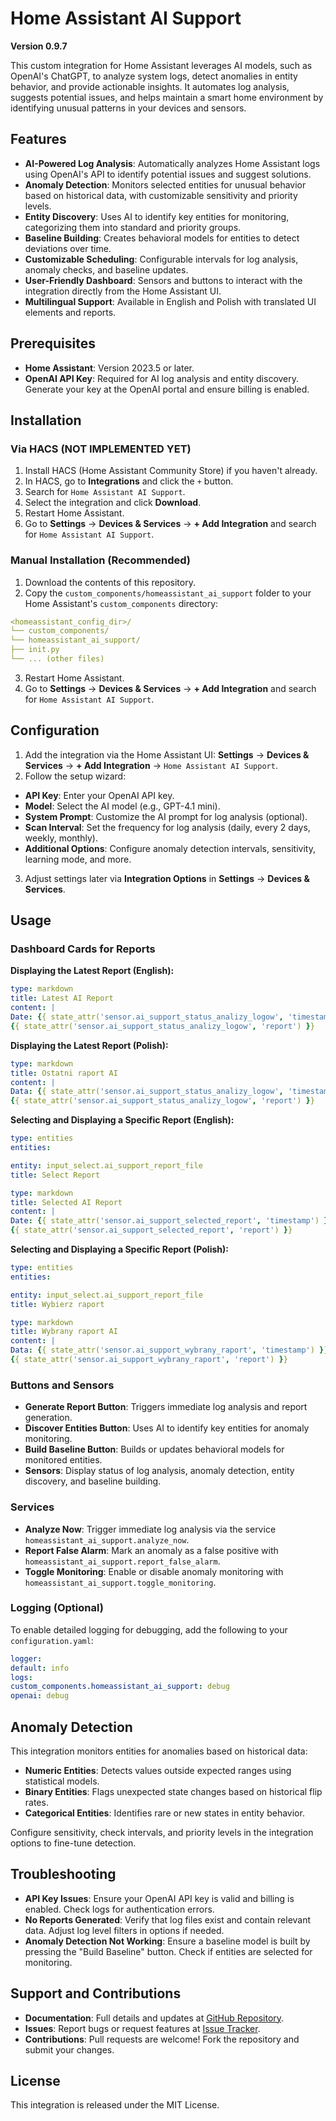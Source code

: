 # Home Assistant AI Support

**Version 0.9.7**

This custom integration for Home Assistant leverages AI models, such as OpenAI's ChatGPT, to analyze system logs, detect anomalies in entity behavior, and provide actionable insights. It automates log analysis, suggests potential issues, and helps maintain a smart home environment by identifying unusual patterns in your devices and sensors.

## Features

- **AI-Powered Log Analysis**: Automatically analyzes Home Assistant logs using OpenAI's API to identify potential issues and suggest solutions.
- **Anomaly Detection**: Monitors selected entities for unusual behavior based on historical data, with customizable sensitivity and priority levels.
- **Entity Discovery**: Uses AI to identify key entities for monitoring, categorizing them into standard and priority groups.
- **Baseline Building**: Creates behavioral models for entities to detect deviations over time.
- **Customizable Scheduling**: Configurable intervals for log analysis, anomaly checks, and baseline updates.
- **User-Friendly Dashboard**: Sensors and buttons to interact with the integration directly from the Home Assistant UI.
- **Multilingual Support**: Available in English and Polish with translated UI elements and reports.

## Prerequisites

- **Home Assistant**: Version 2023.5 or later.
- **OpenAI API Key**: Required for AI log analysis and entity discovery. Generate your key at the OpenAI portal and ensure billing is enabled.

## Installation

### Via HACS (NOT IMPLEMENTED YET)

1. Install HACS (Home Assistant Community Store) if you haven't already.
2. In HACS, go to **Integrations** and click the `+` button.
3. Search for `Home Assistant AI Support`.
4. Select the integration and click **Download**.
5. Restart Home Assistant.
6. Go to **Settings** → **Devices & Services** → **+ Add Integration** and search for `Home Assistant AI Support`.

### Manual Installation (Recommended)

1. Download the contents of this repository.
2. Copy the `custom_components/homeassistant_ai_support` folder to your Home Assistant's `custom_components` directory:
```yaml
<homeassistant_config_dir>/
└── custom_components/
└── homeassistant_ai_support/
├── init.py
└── ... (other files)
```
3. Restart Home Assistant.
4. Go to **Settings** → **Devices & Services** → **+ Add Integration** and search for `Home Assistant AI Support`.

## Configuration

1. Add the integration via the Home Assistant UI: **Settings** → **Devices & Services** → **+ Add Integration** → `Home Assistant AI Support`.
2. Follow the setup wizard:
- **API Key**: Enter your OpenAI API key.
- **Model**: Select the AI model (e.g., GPT-4.1 mini).
- **System Prompt**: Customize the AI prompt for log analysis (optional).
- **Scan Interval**: Set the frequency for log analysis (daily, every 2 days, weekly, monthly).
- **Additional Options**: Configure anomaly detection intervals, sensitivity, learning mode, and more.
3. Adjust settings later via **Integration Options** in **Settings** → **Devices & Services**.

## Usage

### Dashboard Cards for Reports

**Displaying the Latest Report (English):**
```yaml
type: markdown
title: Latest AI Report
content: |
Date: {{ state_attr('sensor.ai_support_status_analizy_logow', 'timestamp') }}
{{ state_attr('sensor.ai_support_status_analizy_logow', 'report') }}
```

**Displaying the Latest Report (Polish):**
```yaml
type: markdown
title: Ostatni raport AI
content: |
Data: {{ state_attr('sensor.ai_support_status_analizy_logow', 'timestamp') }}
{{ state_attr('sensor.ai_support_status_analizy_logow', 'report') }}
```

**Selecting and Displaying a Specific Report (English):**
```yaml
type: entities
entities:

entity: input_select.ai_support_report_file
title: Select Report
```

```yaml
type: markdown
title: Selected AI Report
content: |
Date: {{ state_attr('sensor.ai_support_selected_report', 'timestamp') }}
{{ state_attr('sensor.ai_support_selected_report', 'report') }}
```

**Selecting and Displaying a Specific Report (Polish):**
```yaml
type: entities
entities:

entity: input_select.ai_support_report_file
title: Wybierz raport
```

```yaml
type: markdown
title: Wybrany raport AI
content: |
Data: {{ state_attr('sensor.ai_support_wybrany_raport', 'timestamp') }}
{{ state_attr('sensor.ai_support_wybrany_raport', 'report') }}
```

### Buttons and Sensors

- **Generate Report Button**: Triggers immediate log analysis and report generation.
- **Discover Entities Button**: Uses AI to identify key entities for anomaly monitoring.
- **Build Baseline Button**: Builds or updates behavioral models for monitored entities.
- **Sensors**: Display status of log analysis, anomaly detection, entity discovery, and baseline building.

### Services

- **Analyze Now**: Trigger immediate log analysis via the service `homeassistant_ai_support.analyze_now`.
- **Report False Alarm**: Mark an anomaly as a false positive with `homeassistant_ai_support.report_false_alarm`.
- **Toggle Monitoring**: Enable or disable anomaly monitoring with `homeassistant_ai_support.toggle_monitoring`.

### Logging (Optional)

To enable detailed logging for debugging, add the following to your `configuration.yaml`:
```yaml
logger:
default: info
logs:
custom_components.homeassistant_ai_support: debug
openai: debug
```

## Anomaly Detection

This integration monitors entities for anomalies based on historical data:
- **Numeric Entities**: Detects values outside expected ranges using statistical models.
- **Binary Entities**: Flags unexpected state changes based on historical flip rates.
- **Categorical Entities**: Identifies rare or new states in entity behavior.

Configure sensitivity, check intervals, and priority levels in the integration options to fine-tune detection.

## Troubleshooting

- **API Key Issues**: Ensure your OpenAI API key is valid and billing is enabled. Check logs for authentication errors.
- **No Reports Generated**: Verify that log files exist and contain relevant data. Adjust log level filters in options if needed.
- **Anomaly Detection Not Working**: Ensure a baseline model is built by pressing the "Build Baseline" button. Check if entities are selected for monitoring.

## Support and Contributions

- **Documentation**: Full details and updates at [GitHub Repository](https://github.com/smartkwadrat/homeassistant-ai-support).
- **Issues**: Report bugs or request features at [Issue Tracker](https://github.com/smartkwadrat/homeassistant-ai-support/issues).
- **Contributions**: Pull requests are welcome! Fork the repository and submit your changes.

## License

This integration is released under the MIT License.